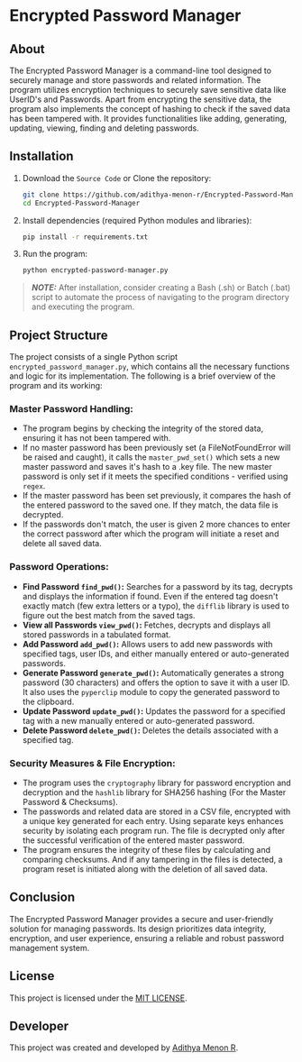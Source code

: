 # Encrypted Password Manager

## About
The Encrypted Password Manager is a command-line tool designed to securely manage and store passwords and related information. The program utilizes encryption techniques to securely save sensitive data like UserID's and Passwords.  Apart from encrypting the sensitive data, the program also implements the concept of hashing to check if the saved data has been tampered with. It provides functionalities like adding, generating, updating, viewing, finding and deleting passwords.

## Installation
1. Download the `Source Code` or Clone the repository:

   ```bash
   git clone https://github.com/adithya-menon-r/Encrypted-Password-Manager.git
   cd Encrypted-Password-Manager
   ```
   
2. Install dependencies (required Python modules and libraries):
   
    ```bash
    pip install -r requirements.txt
    ```
    
3. Run the program:

    ```bash
    python encrypted-password-manager.py
    ```
    
>**_NOTE:_**  After installation, consider creating a Bash (.sh) or Batch (.bat) script to automate the process of navigating to the program directory and executing the program.

## Project Structure
The project consists of a single Python script `encrypted_password_manager.py`, which contains all the necessary functions and logic for its implementation. The following is a brief overview of the program and its working:

### Master Password Handling:
   - The program begins by checking the integrity of the stored data, ensuring it has not been tampered with.
   - If no master password has been previously set (a FileNotFoundError will be raised and caught), it calls the `master_pwd_set()` which sets a new master password and saves it's hash to a .key file. The new master password is only set if it meets the specified conditions - verified using `regex`.
   - If the master password has been set previously, it compares the hash of the entered password to the saved one. If they match, the data file is decrypted.
   - If the passwords don't match, the user is given 2 more chances to enter the correct password after which the program will initiate a reset and delete all saved data.

### Password Operations:
   - **Find Password `find_pwd()`:** Searches for a password by its tag, decrypts and displays the information if found. Even if the entered tag doesn't exactly match (few extra letters or a typo), the `difflib` library is used to figure out the best match from the saved tags.
   - **View all Passwords `view_pwd()`:** Fetches, decrypts and displays all stored passwords in a tabulated format.
   - **Add Password `add_pwd()`:** Allows users to add new passwords with specified tags, user IDs, and either manually entered or auto-generated passwords.
   - **Generate Password `generate_pwd()`:** Automatically generates a strong password (30 characters) and offers the option to save it with a user ID. It also uses the `pyperclip` module to copy the generated password to the clipboard.
   - **Update Password `update_pwd()`:** Updates the password for a specified tag with a new manually entered or auto-generated password.
   - **Delete Password `delete_pwd()`:** Deletes the details associated with a specified tag.

### Security Measures & File Encryption:
   - The program uses the `cryptography` library for password encryption and decryption and the `hashlib` library for SHA256 hashing (For the Master Password & Checksums).
   - The passwords and related data are stored in a CSV file, encrypted with a unique key generated for each entry. Using separate keys enhances security by isolating each program run. The file is decrypted only after the successful verification of the entered master password.
   - The program ensures the integrity of these files by calculating and comparing checksums. And if any tampering in the files is detected, a program reset is initiated along with the deletion of all saved data.

## Conclusion
The Encrypted Password Manager provides a secure and user-friendly solution for managing passwords. Its design prioritizes data integrity, encryption, and user experience, ensuring a reliable and robust password management system.

## License
This project is licensed under the [MIT LICENSE](LICENSE).

## Developer
This project was created and developed by [Adithya Menon R](https://www.linkedin.com/in/adithya-menon-r).

